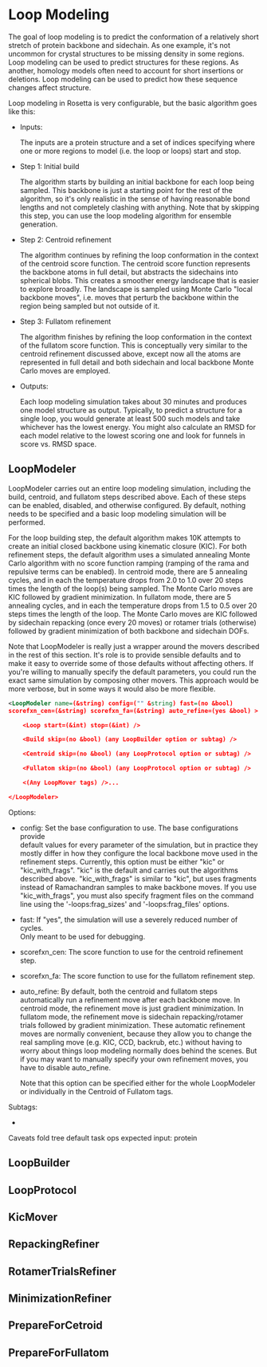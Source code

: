 # Loop Modeling

The goal of loop modeling is to predict the conformation of a relatively short 
stretch of protein backbone and sidechain.  As one example, it's not uncommon 
for crystal structures to be missing density in some regions.  Loop modeling 
can be used to predict structures for these regions.  As another, homology 
models often need to account for short insertions or deletions.  Loop modeling 
can be used to predict how these sequence changes affect structure.

Loop modeling in Rosetta is very configurable, but the basic algorithm goes 
like this:

* Inputs:
 
  The inputs are a protein structure and a set of indices specifying where one 
  or more regions to model (i.e. the loop or loops) start and stop.

* Step 1: Initial build
 
  The algorithm starts by building an initial backbone for each loop being 
  sampled.  This backbone is just a starting point for the rest of the 
  algorithm, so it's only realistic in the sense of having reasonable bond 
  lengths and not completely clashing with anything.  Note that by skipping 
  this step, you can use the loop modeling algorithm for ensemble generation.

* Step 2: Centroid refinement

  The algorithm continues by refining the loop conformation in the context of 
  the centroid score function.  The centroid score function represents the 
  backbone atoms in full detail, but abstracts the sidechains into spherical 
  blobs.  This creates a smoother energy landscape that is easier to explore 
  broadly.  The landscape is sampled using Monte Carlo "local backbone moves", 
  i.e. moves that perturb the backbone within the region being sampled but not 
  outside of it.
  
* Step 3: Fullatom refinement

  The algorithm finishes by refining the loop conformation in the context of 
  the fullatom score function.  This is conceptually very similar to the 
  centroid refinement discussed above, except now all the atoms are 
  represented in full detail and both sidechain and local backbone Monte Carlo 
  moves are employed.

* Outputs:

  Each loop modeling simulation takes about 30 minutes and produces one model 
  structure as output.  Typically, to predict a structure for a single loop, 
  you would generate at least 500 such models and take whichever has the lowest 
  energy.  You might also calculate an RMSD for each model relative to the 
  lowest scoring one and look for funnels in score vs. RMSD space.
  
## LoopModeler

LoopModeler carries out an entire loop modeling simulation, including the 
build, centroid, and fullatom steps described above.  Each of these steps can 
be enabled, disabled, and otherwise configured.  By default, nothing needs to 
be specified and a basic loop modeling simulation will be performed.

For the loop building step, the default algorithm makes 10K attempts to create 
an initial closed backbone using kinematic closure (KIC).  For both refinement 
steps, the default algorithm uses a simulated annealing Monte Carlo algorithm
with no score function ramping (ramping of the rama and repulsive terms can be 
enabled).  In centroid mode, there are 5 annealing cycles, and in each the 
temperature drops from 2.0 to 1.0 over 20 steps times the length of the loop(s) 
being sampled.  The Monte Carlo moves are KIC followed by gradient 
minimization.  In fullatom mode, there are 5 annealing cycles, and in each the 
temperature drops from 1.5 to 0.5 over 20 steps times the length of the loop. 
The Monte Carlo moves are KIC followed by sidechain repacking (once every 20 
moves) or rotamer trials (otherwise) followed by gradient minimization of both 
backbone and sidechain DOFs.

Note that LoopModeler is really just a wrapper around the movers described in 
the rest of this section.  It's role is to provide sensible defaults and to 
make it easy to override some of those defaults without affecting others.  If 
you're willing to manually specify the default parameters, you could run the 
exact same simulation by composing other movers.  This approach would be more 
verbose, but in some ways it would also be more flexible.

```xml
<LoopModeler name=(&string) config=("" &string) fast=(no &bool) 
scorefxn_cen=(&string) scorefxn_fa=(&string) auto_refine=(yes &bool) >

    <Loop start=(&int) stop=(&int) />

    <Build skip=(no &bool) (any LoopBuilder option or subtag) />

    <Centroid skip=(no &bool) (any LoopProtocol option or subtag) />

    <Fullatom skip=(no &bool) (any LoopProtocol option or subtag) />

    <(Any LoopMover tags) />...

</LoopModeler>
```

Options:

* config: Set the base configuration to use.  The base configurations provide  
  default values for every parameter of the simulation, but in practice they 
  mostly differ in how they configure the local backbone move used in the 
  refinement steps.  Currently, this option must be either "kic" or  
  "kic_with_frags".  "kic" is the default and carries out the algorithms 
  described above.  "kic_with_frags" is similar to "kic", but uses fragments 
  instead of Ramachandran samples to make backbone moves.  If you use 
  "kic_with_frags", you must also specify fragment files on the command line 
  using the '-loops:frag_sizes' and '-loops:frag_files' options.

* fast: If "yes", the simulation will use a severely reduced number of cycles.  
  Only meant to be used for debugging.

* scorefxn_cen: The score function to use for the centroid refinement step.

* scorefxn_fa: The score function to use for the fullatom refinement step.

* auto_refine: By default, both the centroid and fullatom steps automatically 
  run a refinement move after each backbone move.  In centroid mode, the 
  refinement move is just gradient minimization.  In fullatom mode, the 
  refinement move is sidechain repacking/rotamer trials followed by gradient 
  minimization.  These automatic refinement moves are normally convenient, 
  because they allow you to change the real sampling move (e.g. KIC, CCD, 
  backrub, etc.) without having to worry about things loop modeling normally 
  does behind the scenes.  But if you may want to manually specify your own 
  refinement moves, you have to disable auto_refine.

  Note that this option can be specified either for the whole LoopModeler or 
  individually in the Centroid of Fullatom tags.

Subtags:

* 

Caveats
  fold tree
  default task ops
  expected input: protein

## LoopBuilder

## LoopProtocol

## KicMover

## RepackingRefiner

## RotamerTrialsRefiner

## MinimizationRefiner

## PrepareForCetroid

## PrepareForFullatom

